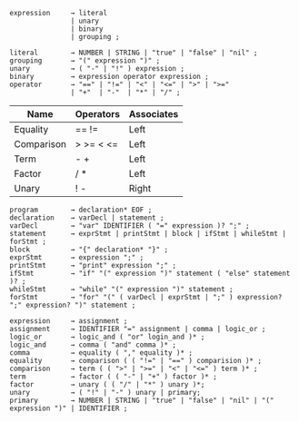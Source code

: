 ```
expression     → literal
               | unary
               | binary
               | grouping ;

literal        → NUMBER | STRING | "true" | "false" | "nil" ;
grouping       → "(" expression ")" ;
unary          → ( "-" | "!" ) expression ;
binary         → expression operator expression ;
operator       → "==" | "!=" | "<" | "<=" | ">" | ">="
               | "+"  | "-"  | "*" | "/" ;
```


|Name       |Operators |Associates |
|-----------|----------|-----------|
|Equality   |== !=     |Left       |
|Comparison |> >= < <= |Left       |
|Term       |- +       |Left       |
|Factor     |/ \*      |Left       |
|Unary      |! -       |Right      |

```
program        → declaration* EOF ;
declaration    → varDecl | statement ;
varDecl        → "var" IDENTIFIER ( "=" expression )? ";" ;
statement      → exprStmt | printStmt | block | ifStmt | whileStmt | forStmt ;
block          → "{" declaration* "}" ;  
exprStmt       → expression ";" ;
printStmt      → "print" expression ";" ;
ifStmt         → "if" "(" expression ")" statement ( "else" statement )? ; 
whileStmt      → "while" "(" expression ")" statement ;
forStmt        → "for" "(" ( varDecl | exprStmt | ";" ) expression? ";" expression? ")" statement ; 

expression     → assignment ;
assignment     → IDENTIFIER "=" assignment | comma | logic_or ;
logic_or       → logic_and ( "or" login_and )* ;
logic_and      → comma ( "and" comma )* ;  
comma          → equality ( "," equality )* ;
equality       → comparison ( ( "!=" | "==" ) comparision )* ;
comparison     → term ( ( ">" | ">=" | "<" | "<=" ) term )* ;
term           → factor ( ( "-" | "+" ) factor )* ;
factor         → unary ( ( "/" | "*" ) unary )*;
unary          → ( "!" | "-" ) unary | primary;
primary        → NUMBER | STRING | "true" | "false" | "nil" | "(" expression ")" | IDENTIFIER ;
```

